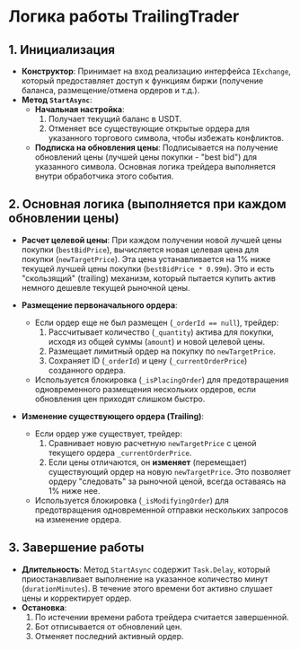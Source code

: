 # Логика работы TrailingTrader

## 1. Инициализация

- **Конструктор**: Принимает на вход реализацию интерфейса `IExchange`, который предоставляет доступ к функциям биржи (получение баланса, размещение/отмена ордеров и т.д.).
- **Метод `StartAsync`**:
    - **Начальная настройка**:
        1. Получает текущий баланс в USDT.
        2. Отменяет все существующие открытые ордера для указанного торгового символа, чтобы избежать конфликтов.
    - **Подписка на обновления цены**: Подписывается на получение обновлений цены (лучшей цены покупки - "best bid") для указанного символа. Основная логика трейдера выполняется внутри обработчика этого события.

## 2. Основная логика (выполняется при каждом обновлении цены)

- **Расчет целевой цены**: При каждом получении новой лучшей цены покупки (`bestBidPrice`), вычисляется новая целевая цена для покупки (`newTargetPrice`). Эта цена устанавливается на 1% ниже текущей лучшей цены покупки (`bestBidPrice * 0.99m`). Это и есть "скользящий" (trailing) механизм, который пытается купить актив немного дешевле текущей рыночной цены.

- **Размещение первоначального ордера**:
    - Если ордер еще не был размещен (`_orderId == null`), трейдер:
        1. Рассчитывает количество (`_quantity`) актива для покупки, исходя из общей суммы (`amount`) и новой целевой цены.
        2. Размещает лимитный ордер на покупку по `newTargetPrice`.
        3. Сохраняет ID (`_orderId`) и цену (`_currentOrderPrice`) созданного ордера.
    - Используется блокировка (`_isPlacingOrder`) для предотвращения одновременного размещения нескольких ордеров, если обновления цен приходят слишком быстро.

- **Изменение существующего ордера (Trailing)**:
    - Если ордер уже существует, трейдер:
        1. Сравнивает новую расчетную `newTargetPrice` с ценой текущего ордера `_currentOrderPrice`.
        2. Если цены отличаются, он **изменяет** (перемещает) существующий ордер на новую `newTargetPrice`. Это позволяет ордеру "следовать" за рыночной ценой, всегда оставаясь на 1% ниже нее.
    - Используется блокировка (`_isModifyingOrder`) для предотвращения одновременной отправки нескольких запросов на изменение ордера.

## 3. Завершение работы

- **Длительность**: Метод `StartAsync` содержит `Task.Delay`, который приостанавливает выполнение на указанное количество минут (`durationMinutes`). В течение этого времени бот активно слушает цены и корректирует ордер.
- **Остановка**:
    1. По истечении времени работа трейдера считается завершенной.
    2. Бот отписывается от обновлений цен.
    3. Отменяет последний активный ордер.